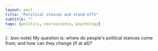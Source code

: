 ```yaml
---
layout: post
title: "Political stances and stand-offs"
subtitle: ""
tags: [politics, neuroscience, psychology]
---
```


{: .box-note}
My question is: where do people's political stances come from; and how can they change (if at all)?

